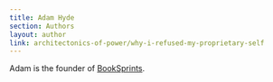 ```yaml
---
title: Adam Hyde
section: Authors
layout: author
link: architectonics-of-power/why-i-refused-my-proprietary-self
---
```


Adam is the founder of [BookSprints](http://booksprints.net).
